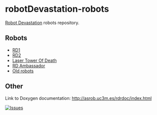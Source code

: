 # robotDevastation-robots

[Robot Devastation](http://asrob-uc3m.github.io/workgroups/2017-05-28-robot-devastation.html) robots repository.

## Robots
- [RD1](https://github.com/asrob-uc3m/rd1)
- [RD2](https://github.com/asrob-uc3m/rd2)
- [Laser Tower Of Death](https://github.com/asrob-uc3m/laser-tower-of-death)
- [RD Ambassador](https://github.com/asrob-uc3m/rd-ambassador)
- [Old robots](http://asrob.uc3m.es/index.php/Robot_Devastation:_Robots)

## Other
Link to Doxygen documentation: http://asrob.uc3m.es/rdrdoc/index.html

[![Issues](https://img.shields.io/github/issues/asrob-uc3m/robotDevastation-robots.svg?label=Issues)](https://github.com/asrob-uc3m/robotDevastation-robots/issues)
